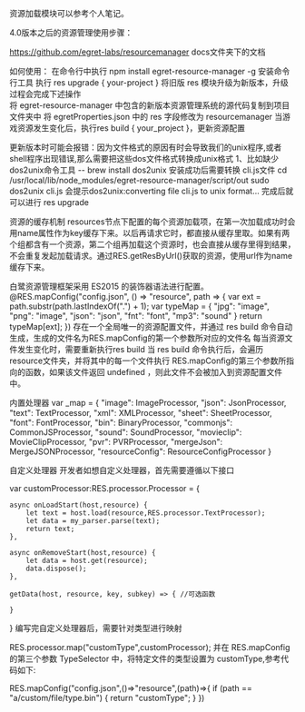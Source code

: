 资源加载模块可以参考个人笔记。

4.0版本之后的资源管理使用步骤：

https://github.com/egret-labs/resourcemanager
docs文件夹下的文档

如何使用：
在命令行中执行 npm install egret-resource-manager -g 安装命令行工具
执行 res upgrade { your-project } 将旧版 res 模块升级为新版本，升级过程会完成下述操作    
将 egret-resource-manager 中包含的新版本资源管理系统的源代码复制到项目文件夹中
将 egretProperties.json 中的 res 字段修改为 resourcemanager
当游戏资源发生变化后，执行res build { your_project }，更新资源配置

更新版本时可能会报错：因为文件格式的原因有时会导致我们的unix程序,或者shell程序出现错误,那么需要把这些dos文件格式转换成unix格式
1、比如缺少dos2unix命令工具 -- brew install dos2unix
安装成功后需要转换 cli.js文件
cd /usr/local/lib/node_modules/egret-resource-manager/script/out
sudo dos2unix cli.js
会提示dos2unix:converting file cli.js to unix format...
完成后就可以进行 res upgrade



资源的缓存机制
resources节点下配置的每个资源加载项，在第一次加载成功时会用name属性作为key缓存下来。以后再请求它时，都直接从缓存里取。如果有两个组都含有一个资源，第二个组再加载这个资源时，也会直接从缓存里得到结果，不会重复发起加载请求。通过RES.getResByUrl()获取的资源，使用url作为name缓存下来。



白鹭资源管理框架采用 ES2015 的装饰器语法进行配置。
@RES.mapConfig("config.json", () => "resource", path => {
    var ext = path.substr(path.lastIndexOf(".") + 1);
    var typeMap = {
        "jpg": "image",
        "png": "image",
        "json": "json",
        "fnt": "font",
        "mp3": "sound"
    }
    return typeMap[ext];
})
存在一个全局唯一的资源配置文件，并通过 res build 命令自动生成，生成的文件名为RES.mapConfig的第一个参数所对应的文件名
每当资源文件发生变化时，需要重新执行res build
当 res build 命令执行后，会遍历 resource文件夹，并将其中的每一个文件执行 RES.mapConfig的第三个参数所指向的函数，如果该文件返回 undefined ，则此文件不会被加入到资源配置文件中。




内置处理器
var _map = {
        "image": ImageProcessor,
        "json": JsonProcessor,
        "text": TextProcessor,
        "xml": XMLProcessor,
        "sheet": SheetProcessor,
        "font": FontProcessor,
        "bin": BinaryProcessor,
        "commonjs": CommonJSProcessor,
        "sound": SoundProcessor,
        "movieclip": MovieClipProcessor,
        "pvr": PVRProcessor,
        "mergeJson": MergeJSONProcessor,
        "resourceConfig": ResourceConfigProcessor
    }





自定义处理器
开发者如想自定义处理器，首先需要遵循以下接口

var customProcessor:RES.processor.Processor = {

    async onLoadStart(host,resource) {
        let text = host.load(resource,RES.processor.TextProcessor);
        let data = my_parser.parse(text);
        return text;
    },

    async onRemoveStart(host,resource) {
        let data = host.get(resource);
        data.dispose();
    },

    getData(host, resource, key, subkey) => { //可选函数

    }

}
编写完自定义处理器后，需要针对类型进行映射

RES.processor.map("customType",customProcessor);
并在 RES.mapConfig的第三个参数 TypeSelector 中，将特定文件的类型设置为 customType,参考代码如下:

RES.mapConfig("config.json",()=>"resource",(path)=>{
    if (path == "a/custom/file/type.bin") {
        return "customType";
    }
})